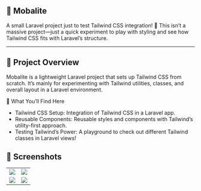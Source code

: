 ## 🚀 Mobalite

A small Laravel project just to test Tailwind CSS integration! 💅 This isn’t a massive project—just a quick experiment to play with styling and see how Tailwind CSS fits with Laravel’s structure.

<hr>



## 🌟 Project Overview

Mobalite is a lightweight Laravel project that sets up Tailwind CSS from scratch. It’s mainly for experimenting with Tailwind utilities, classes, and overall layout in a Laravel environment.

🎨 What You’ll Find Here
- Tailwind CSS Setup: Integration of Tailwind CSS in a Laravel app.
- Reusable Components: Reusable styles and components with Tailwind’s utility-first approach.
- Testing Tailwind’s Power: A playground to check out different Tailwind classes in Laravel views!

## 📸 Screenshots

<table>
    <tr>
        <td><img src="https://github.com/user-attachments/assets/ab6001da-1974-44e9-a69e-e7a615e939c3"/></td>
        <td><img src="https://github.com/user-attachments/assets/6eec1bbc-2a25-4272-9f88-c3c2ddbb8e4b"/></td>
    </tr>
    <tr>
        <td><img src="https://github.com/user-attachments/assets/97183b3d-5121-417b-9a4c-7f688d668a13"/></td>
        <td><img src="https://github.com/user-attachments/assets/71ec5787-4466-4ff8-89a6-549a154457d7"/></td>
    </tr>
</table>

